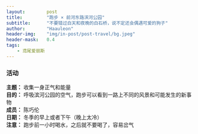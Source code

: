 ```yaml
---
layout:        post
title:         "跑步 × 前河东路滨河公园"
subtitle:      "不要错过白天和夜晚的白石桥，说不定还会偶遇可爱的狗子"
author:        "Haauleon"
header-img:    "img/in-post/post-travel/bg.jpeg"
header-mask:   0.4
tags:
    - 鸢尾爱丽斯
---
```


### 活动
**主题：** 收集一身正气和能量                                 
**目的：** 呼吸滨河公园的空气，跑步可以看到一路上不同的风景和可能发生的新事物                                                      
**成员：** 陈巧伦        
**日期：** 冬季的早上或者下午（晚上太冷）                                 
**注意：** 跑步前一小时喝水，之后就不要喝了，容易岔气      